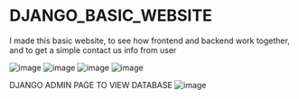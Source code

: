 # DJANGO_BASIC_WEBSITE
I made this basic website, to see how frontend and backend work together, and to get a simple contact us info from user

![image](https://user-images.githubusercontent.com/85817414/184942605-5b10ef71-5a49-407f-b307-0dd1ec738029.png)
![image](https://user-images.githubusercontent.com/85817414/184942650-c6cfdc97-48bf-405f-b355-88d6755fedb6.png)
![image](https://user-images.githubusercontent.com/85817414/184942723-d3662bdb-82da-4a2d-8352-d5751047d770.png)
![image](https://user-images.githubusercontent.com/85817414/184942787-f69ab2ca-4045-466f-b53b-29f50f7b06ec.png)

DJANGO ADMIN PAGE TO VIEW DATABASE 
![image](https://user-images.githubusercontent.com/85817414/184942884-21cfe255-e358-4457-a324-1bf5628111a6.png)

